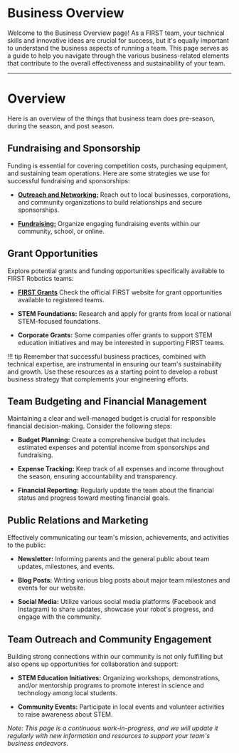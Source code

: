 # Business Overview

Welcome to the Business Overview page! As a FIRST team, your technical skills and innovative ideas are crucial for success, but it's equally important to understand the business aspects of running a team. This page serves as a guide to help you navigate through the various business-related elements that contribute to the overall effectiveness and sustainability of your team.

***

# **Overview**
Here is an overview of the things that business team does pre-season, during the season, and post season.
## Fundraising and Sponsorship

Funding is essential for covering competition costs, purchasing equipment, and sustaining team operations. Here are some strategies we use for successful fundraising and sponsorships:

- **[Outreach and Networking:](https://www.firstinspires.org/resource-library/ftc/team-outreach-and-marketing-resources)** Reach out to local businesses, corporations, and community organizations to build relationships and secure sponsorships.

- [**Fundraising:**](https://www.firstinspires.org/resource-library/fundraising-toolkit) Organize engaging fundraising events within our community, school, or online.
## Grant Opportunities

Explore potential grants and funding opportunities specifically available to FIRST Robotics teams:

- **[FIRST Grants](https://www.firstinspires.org/robotics/team-grants)** Check the official FIRST website for grant opportunities available to registered teams.

- **STEM Foundations:** Research and apply for grants from local or national STEM-focused foundations.

- **Corporate Grants:** Some companies offer grants to support STEM education initiatives and may be interested in supporting FIRST teams.

!!! tip
    Remember that successful business practices, combined with technical expertise, are instrumental in ensuring our team's sustainability and growth. Use these resources as a starting point to develop a robust business strategy that complements your engineering efforts.
## Team Budgeting and Financial Management

Maintaining a clear and well-managed budget is crucial for responsible financial decision-making. Consider the following steps:

- **Budget Planning:** Create a comprehensive budget that includes estimated expenses and potential income from sponsorships and fundraising.

- **Expense Tracking:** Keep track of all expenses and income throughout the season, ensuring accountability and transparency.

- **Financial Reporting:** Regularly update the team about the financial status and progress toward meeting financial goals.

## Public Relations and Marketing

Effectively communicating our team's mission, achievements, and activities to the public:

- **Newsletter:** Informing parents and the general public about team updates, milestones, and events.

- **Blog Posts:** Writing various blog posts about major team milestones and events for our website.

- **Social Media:** Utilize various social media platforms (Facebook and Instagram) to share updates, showcase your robot's progress, and engage with the community.

## Team Outreach and Community Engagement

Building strong connections within our community is not only fulfilling but also opens up opportunities for collaboration and support:

- **STEM Education Initiatives:** Organizing workshops, demonstrations, and/or mentorship programs to promote interest in science and technology among local students.

- **Community Events:** Participate in local events and volunteer activities to raise awareness about STEM.


*Note: This page is a continuous work-in-progress, and we will update it regularly with new information and resources to support your team's business endeavors.*